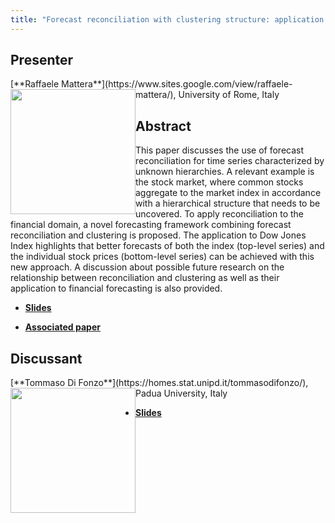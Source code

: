 ```yaml
---
title: "Forecast reconciliation with clustering structure: application to stock prices"
---
```


## Presenter

<div class = "figure">
[**Raffaele Mattera**](https://www.sites.google.com/view/raffaele-mattera/), University of Rome, Italy
<img src="/img/mattera.png"  width=200px height=200px style="float:left">
</div>

## Abstract

This paper discusses the use of forecast reconciliation for time series characterized by unknown hierarchies. A relevant example is the stock market, where common stocks aggregate to the market index in accordance with a hierarchical structure that needs to be uncovered. To apply reconciliation to the financial domain, a novel forecasting framework combining forecast reconciliation and clustering is proposed. The application to Dow Jones Index highlights that better forecasts of both the index (top-level series) and the individual stock prices (bottom-level series) can be achieved with this new approach. A discussion about possible future research on the relationship between reconciliation and clustering as well as their application to financial forecasting is also provided.

* [**Slides**](https://robjhyndman.com/files/prato/IIFW_Mattera.pdf)

* [**Associated paper**](https://robjhyndman.com/publications/dow_hts.html)

## Discussant

<div class = "figure">
[**Tommaso Di Fonzo**](https://homes.stat.unipd.it/tommasodifonzo/), Padua University, Italy
<img src=/img/tommaso.png  width=200px height=200px style="float:left">
</div>

* [**Slides**](https://robjhyndman.com/files/prato/Discussion_Mattera_handout.pdf)
